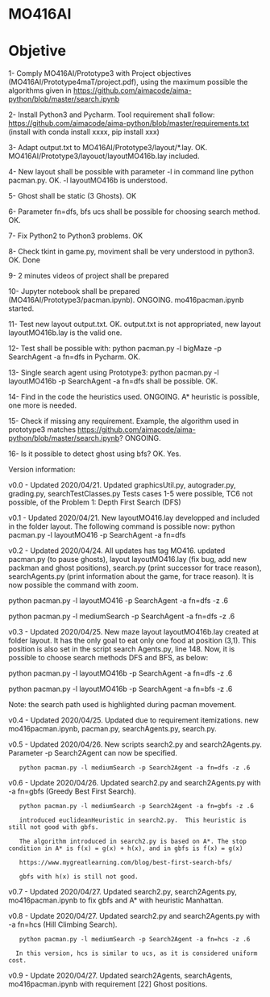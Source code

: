 # MO416AI

# Objetive
1- Comply MO416AI/Prototype3 with Project objectives (MO416AI/Prototype4maT/project.pdf), using the maximum possible the algorithms given in https://github.com/aimacode/aima-python/blob/master/search.ipynb

2- Install Python3 and Pycharm. Tool requirement shall follow: https://github.com/aimacode/aima-python/blob/master/requirements.txt (install with conda install xxxx, pip install xxx)

3- Adapt output.txt to MO416AI/Prototype3/layout/*.lay. OK. MO416AI/Prototype3/layouot/layoutMO416b.lay included.

4- New layout shall be possible with parameter -l in command line python pacman.py. OK. -l layoutMO416b is understood.

5- Ghost shall be static (3 Ghosts). OK

6- Parameter fn=dfs, bfs ucs shall be possible for choosing search method. OK. 

7- Fix Python2 to Python3 problems. OK

8- Check tkint in game.py, moviment shall be very understood in python3. OK. Done

9- 2 minutes videos of project shall be prepared

10- Jupyter notebook shall be prepared (MO416AI/Prototype3/pacman.ipynb). ONGOING. mo416pacman.ipynb started.

11- Test new layout output.txt. OK. output.txt is not appropriated, new layout layoutMO416b.lay is the valid one.

12- Test shall be possible with: python pacman.py -l bigMaze -p SearchAgent -a fn=dfs in Pycharm. OK. 

13- Single search agent using Prototype3: python pacman.py -l layoutMO416b -p SearchAgent -a fn=dfs shall be possible. OK.

14- Find in the code the heuristics used. ONGOING. A* heuristic is possible, one more is needed.

15- Check if missing any requirement. Example, the algorithm used in prototype3 matches https://github.com/aimacode/aima-python/blob/master/search.ipynb? ONGOING.

16- Is it possible to detect ghost using bfs? OK. Yes.

Version information:

v0.0 - Updated 2020/04/21. Updated graphicsUtil.py, autograder.py, grading.py, searchTestClasses.py
       Tests cases 1-5 were possible, TC6 not possible, of the Problem 1: Depth First Search (DFS)
       
v0.1 - Updated 2020/04/21. New layoutMO416.lay developped and included in the folder layout. The following command is possible now:
       python pacman.py -l layoutMO416 -p SearchAgent -a fn=dfs
       
v0.2 - Updated 2020/04/24. All updates has tag MO416. updated pacman.py (to pause ghosts), layout layoutMO416.lay (fix bug, add new packman and ghost positions), search.py (print successor for trace reason), searchAgents.py (print information about the game, for trace reason). It is now possible the command with zoom.

python pacman.py -l layoutMO416 -p SearchAgent -a fn=dfs -z .6

python pacman.py -l mediumSearch -p SearchAgent -a fn=dfs -z .6

v0.3 - Updated 2020/04/25. New maze layout layoutMO416b.lay created at folder layout. It has the only goal to eat only one food at position (3,1). This position is also set in the script search Agents.py, line 148. Now, it is possible to choose search methods DFS and BFS, as below:

python pacman.py -l layoutMO416b -p SearchAgent -a fn=dfs -z .6

python pacman.py -l layoutMO416b -p SearchAgent -a fn=bfs -z .6

Note: the search path used is highlighted during pacman movement.

v0.4 - Updated 2020/04/25. Updated due to requirement itemizations. new mo416pacman.ipynb, pacman.py, searchAgents.py, search.py.

v0.5 - Updated 2020/04/26. New scripts search2.py and search2Agents.py. Parameter -p Search2Agent can now be specified.

       python pacman.py -l mediumSearch -p Search2Agent -a fn=dfs -z .6

v0.6 - Update 2020/04/26. Updated search2.py and search2Agents.py with -a fn=gbfs (Greedy Best First Search).

       python pacman.py -l mediumSearch -p Search2Agent -a fn=gbfs -z .6
      
       introduced euclideanHeuristic in search2.py.  This heuristic is still not good with gbfs.
       
       The algorithm introduced in search2.py is based on A*. The stop condition in A* is f(x) = g(x) + h(x), and in gbfs is f(x) = g(x)
       
       https://www.mygreatlearning.com/blog/best-first-search-bfs/
       
       gbfs with h(x) is still not good.
       
v0.7 - Updated 2020/04/27. Updated search2.py, search2Agents.py, mo416pacman.ipynb to fix gbfs and A* with heuristic Manhattan.

v0.8 - Update 2020/04/27. Updated search2.py and search2Agents.py with -a fn=hcs (Hill Climbing Search).

       python pacman.py -l mediumSearch -p Search2Agent -a fn=hcs -z .6
      
      In this version, hcs is similar to ucs, as it is considered uniform cost.
      
v0.9 - Update 2020/04/27. Updated search2Agents, searchAgents, mo416pacman.ipynb with requirement [22] Ghost positions.    
